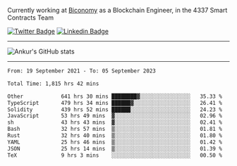 Currently working at [Biconomy](https://biconomy.io/) as a Blockchain Engineer, in the 4337 Smart Contracts Team

 [![Twitter Badge](https://img.shields.io/badge/-@ankurdubey521-1ca0f1?style=flat-square&labelColor=1ca0f1&logo=twitter&logoColor=white&link=https://twitter.com/ankurdubey521)](https://twitter.com/ankurdubey521) [![Linkedin Badge](https://img.shields.io/badge/-ankurdubey521-blue?style=flat-square&logo=Linkedin&logoColor=white&link=https://www.linkedin.com/in/ankurdubey521/)](https://www.linkedin.com/in/ankurdubey521/)

<hr/>

![Ankur's GitHub stats](https://github-readme-stats.vercel.app/api?username=ankurdubey521&count_private=true&theme=radical)

<hr/>

<!--START_SECTION:waka-->

```txt
From: 19 September 2021 - To: 05 September 2023

Total Time: 1,815 hrs 42 mins

Other            641 hrs 30 mins ████████▓░░░░░░░░░░░░░░░░   35.33 %
TypeScript       479 hrs 34 mins ██████▓░░░░░░░░░░░░░░░░░░   26.41 %
Solidity         439 hrs 52 mins ██████░░░░░░░░░░░░░░░░░░░   24.23 %
JavaScript       53 hrs 49 mins  ▓░░░░░░░░░░░░░░░░░░░░░░░░   02.96 %
sh               43 hrs 43 mins  ▓░░░░░░░░░░░░░░░░░░░░░░░░   02.41 %
Bash             32 hrs 57 mins  ▒░░░░░░░░░░░░░░░░░░░░░░░░   01.81 %
Rust             32 hrs 40 mins  ▒░░░░░░░░░░░░░░░░░░░░░░░░   01.80 %
YAML             25 hrs 46 mins  ▒░░░░░░░░░░░░░░░░░░░░░░░░   01.42 %
JSON             25 hrs 14 mins  ▒░░░░░░░░░░░░░░░░░░░░░░░░   01.39 %
TeX              9 hrs 3 mins    ░░░░░░░░░░░░░░░░░░░░░░░░░   00.50 %
```

<!--END_SECTION:waka-->
